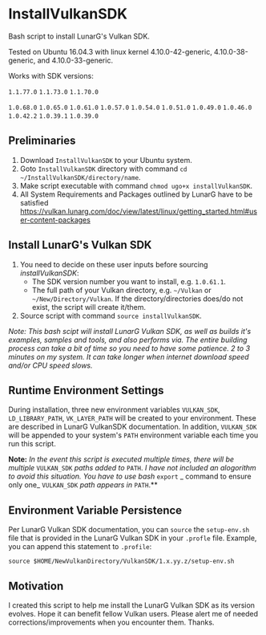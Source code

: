 # InstallVulkanSDK
Bash script to install LunarG's Vulkan SDK.

Tested on Ubuntu 16.04.3 with linux kernel 4.10.0-42-generic, 4.10.0-38-generic, and 4.10.0-33-generic.

Works with SDK versions:
  
  `1.1.77.0`  `1.1.73.0`  `1.1.70.0`
  
  `1.0.68.0`  `1.0.65.0`  `1.0.61.0`  `1.0.57.0`  `1.0.54.0`  `1.0.51.0`  `1.0.49.0`   `1.0.46.0`   `1.0.42.2`   `1.0.39.1`   `1.0.39.0`               
  

## Preliminaries
1. Download `InstallVulkanSDK` to your Ubuntu system.
2. Goto `InstallVulkanSDK` directory with command `cd ~/InstallVulkanSDK/directory/name`.
3. Make script executable with command `chmod ugo+x installVulkanSDK`.
4. All System Requirements and Packages outlined by LunarG have to be satisfied https://vulkan.lunarg.com/doc/view/latest/linux/getting_started.html#user-content-packages

## Install LunarG's Vulkan SDK
1. You need to decide on these user inputs before sourcing *installVulkanSDK*: 
   - The SDK version number you want to install, e.g. `1.0.61.1`.
   - The full path of your Vulkan directory, e.g. `~/Vulkan` or `~/New/Directory/Vulkan`. 
     If the directory/directories does/do not exist, the script will create it/them.
2. Source script with command `source installVulkanSDK`.

_Note: This bash scipt will install LunarG Vulkan SDK, as well as builds it's examples, samples and tools, and also performs via. 
      The entire building process can take a bit of time so you need to have some patience. 2 to 3 minutes on my system. 
      It can take longer when internet download speed and/or CPU speed slows._

## Runtime Environment Settings
During installation, three new environment variables `VULKAN_SDK`, `LD_LIBRARY_PATH`, `VK_LAYER_PATH` will be created to your environment. These are described in LunarG VulkanSDK documentation. In addition, `VULKAN_SDK` will be appended to your system's `PATH` environment variable each time you run this script. 

**Note:** _In the event this script is executed multiple times, there will be multiple_ `VULKAN_SDK` _paths added to_ `PATH`. _I have not included an alogorithm to avoid this situation. You have to use bash_ `export` _ command to ensure only one_ `VULKAN_SDK` _path appears in_ `PATH`.**

## Environment Variable Persistence
Per LunarG Vulkan SDK documentation, you can `source` the `setup-env.sh` file that is provided in the LunarG Vulkan SDK in your `.profle` file. Example, you can append this statement to `.profile`:

`source $HOME/NewVulkanDirectory/VulkanSDK/1.x.yy.z/setup-env.sh`

## Motivation
I created this script to help me install the LunarG Vulkan SDK as its version evolves. Hope it can benefit fellow Vulkan users. Please alert me of needed corrections/improvements when you encounter them. Thanks.   
